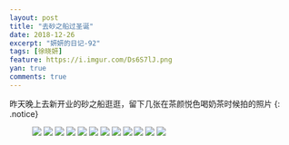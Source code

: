 ```yaml
---
layout: post
title: "去砂之船过圣诞"
date: 2018-12-26
excerpt: "妍妍的日记-92"
tags: [徐晓妍]
feature: https://i.imgur.com/Ds6S7lJ.png
yan: true
comments: true
---
```

昨天晚上去新开业的砂之船逛逛，留下几张在茶颜悦色喝奶茶时候拍的照片
{: .notice}
<figure>
    <img src="{{ site.staticUrl }}/yanyan/image/shazhichuanshengdan1.jpg?imageslim&imageMogr2/auto-orient" />
    <img src="{{ site.staticUrl }}/yanyan/image/shazhichuanshengdan2.jpg?imageslim&imageMogr2/auto-orient" />
    <img src="{{ site.staticUrl }}/yanyan/image/shazhichuanshengdan3.jpg?imageslim&imageMogr2/auto-orient" />
    <img src="{{ site.staticUrl }}/yanyan/image/shazhichuanshengdan4.jpg?imageslim&imageMogr2/auto-orient" />
    <img src="{{ site.staticUrl }}/yanyan/image/shazhichuanshengdan5.jpg?imageslim&imageMogr2/auto-orient" />
    <img src="{{ site.staticUrl }}/yanyan/image/shazhichuanshengdan6.jpg?imageslim&imageMogr2/auto-orient" />
    <img src="{{ site.staticUrl }}/yanyan/image/shazhichuanshengdan7.jpg?imageslim&imageMogr2/auto-orient" />
    <img src="{{ site.staticUrl }}/yanyan/image/shazhichuanshengdan8.jpg?imageslim&imageMogr2/auto-orient" />
    <img src="{{ site.staticUrl }}/yanyan/image/shazhichuanshengdan9.jpg?imageslim&imageMogr2/auto-orient" />
    <img src="{{ site.staticUrl }}/yanyan/image/shazhichuanshengdan10.jpg?imageslim&imageMogr2/auto-orient" />
    <img src="{{ site.staticUrl }}/yanyan/image/shazhichuanshengdan11.jpg?imageslim&imageMogr2/auto-orient" />
    <img src="{{ site.staticUrl }}/yanyan/image/shazhichuanshengdan13.jpg?imageslim&imageMogr2/auto-orient" />
</figure>
